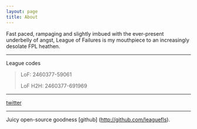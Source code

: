 ```yaml
---
layout: page
title: About
---
```


Fast paced, rampaging and slightly imbued with the ever-present underbelly of angst, League of Failures is my mouthpiece to an increasingly desolate FPL heathen.

---

League codes

> LoF: 2460377-59061 
>
> LoF H2H: 2460377-691969

---

[twitter](http://twitter.com/kigened)

---

Juicy open-source goodness [github] (http://github.com/leaguefls).
